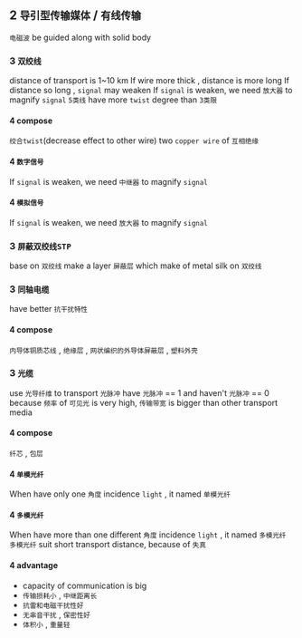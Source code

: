 ## 2 `导引型传输媒体` / `有线传输` 
`电磁波` be guided along with solid body



### 3  `双绞线` 
distance of transport is 1~10 km
If wire more thick , distance is more long
If distance so long , `signal` may weaken
If `signal` is weaken, we need `放大器` to magnify `signal` 
`5类线` have more `twist` degree than `3类限` 

#### 4   compose
`绞合twist`(decrease effect to other wire) two `copper wire` of `互相绝缘` 

#### 4   `数字信号` 
If `signal` is weaken, we need `中继器` to magnify `signal` 

#### 4   `模拟信号` 
If `signal` is weaken, we need `放大器` to magnify `signal` 

### 3  `屏蔽双绞线STP` 
base on `双绞线` 
make a layer `屏蔽层` which make of metal silk on `双绞线` 



### 3  `同轴电缆` 
have better `抗干扰特性` 

#### 4   compose
`内导体铜质芯线` , `绝缘层` , `网状编织的外导体屏蔽层` , `塑料外壳` 



### 3  `光缆` 
use `光导纤维` to transport `光脉冲` 
have `光脉冲` == 1 and haven't `光脉冲` == 0
because `频率` of `可见光` is very high, `传输带宽` is bigger than other transport media

#### 4   compose
`纤芯` , `包层` 

#### 4   `单模光纤`
When have only one `角度` incidence `light` , it named `单模光纤` 

#### 4   `多模光纤`
When have more than one different `角度` incidence `light` , it named `多模光纤` 
`多模光纤` suit short transport distance, because of `失真` 

#### 4   advantage
* capacity of communication is big
* `传输损耗小` , `中继距离长` 
* `抗雷和电磁干扰性好` 
* `无串音干扰` , `保密性好` 
* `体积小` , `重量轻` 
